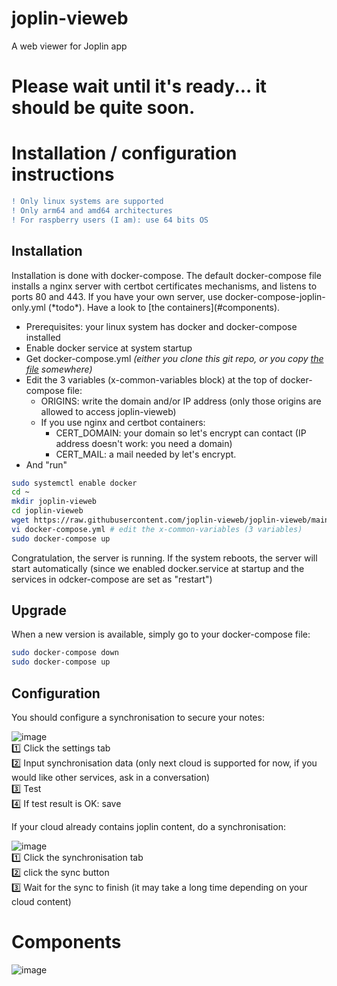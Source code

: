 # joplin-vieweb
A web viewer for Joplin app

# Please wait until it's ready... it should be quite soon.

# Installation / configuration instructions
```diff
! Only linux systems are supported
! Only arm64 and amd64 architectures
! For raspberry users (I am): use 64 bits OS
```
## Installation
</span>
Installation is done with docker-compose. The default docker-compose file installs a nginx server with certbot certificates mechanisms, and listens to ports 80 and 443.  
If you have your own server, use docker-compose-joplin-only.yml (*todo*). Have a look to [the containers](#components).


* Prerequisites: your linux system has docker and docker-compose installed
* Enable docker service at system startup  
* Get docker-compose.yml *(either you clone this git repo, or you copy [the file](https://github.com/joplin-vieweb/joplin-vieweb/blob/main/docker-compose.yml) somewhere)*  
* Edit the 3 variables (x-common-variables block) at the top of docker-compose file:
  * ORIGINS: write the domain and/or IP address (only those origins are allowed to access joplin-vieweb)
  * If you use nginx and certbot containers:
    * CERT_DOMAIN: your domain so let's encrypt can contact (IP address doesn't work: you need a domain)
    * CERT_MAIL: a mail needed by let's encrypt.
* And "run"
```bash
sudo systemctl enable docker
cd ~
mkdir joplin-vieweb
cd joplin-vieweb
wget https://raw.githubusercontent.com/joplin-vieweb/joplin-vieweb/main/docker-compose.yml
vi docker-compose.yml # edit the x-common-variables (3 variables)
sudo docker-compose up
```

Congratulation, the server is running. If the system reboots, the server will start automatically (since we enabled docker.service at startup and the services in odcker-compose are set as "restart")

## Upgrade
When a new version is available, simply go to your docker-compose file:
```bash
sudo docker-compose down
sudo docker-compose up
```

## Configuration
You should configure a synchronisation to secure your notes:

![image](https://user-images.githubusercontent.com/26554495/165929289-9a4e0855-e408-45c3-bc98-f9e9fb8b31cb.png)  
1️⃣ Click the settings tab  
2️⃣ Input synchronisation data (only next cloud is supported for now, if you would like other services, ask in a conversation)  
3️⃣ Test  
4️⃣ If test result is OK: save

If your cloud already contains joplin content, do a synchronisation:

![image](https://user-images.githubusercontent.com/26554495/165929859-af4f308c-704c-4afa-9c25-5c1f237b79f4.png)  
1️⃣ Click the synchronisation tab  
2️⃣ click the sync button  
3️⃣ Wait for the sync to finish (it may take a long time depending on your cloud content)

# Components
![image](https://user-images.githubusercontent.com/26554495/165928456-731c2f4d-0280-4d95-a26c-1edf3020bb35.png)


